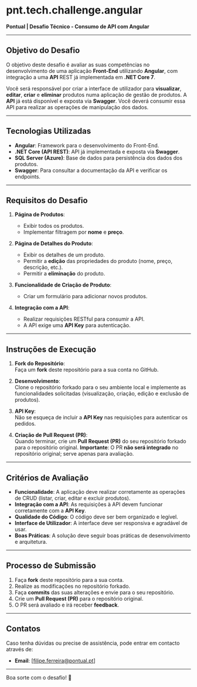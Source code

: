 # pnt.tech.challenge.angular
**Pontual | Desafio Técnico - Consumo de API com Angular**

---

## Objetivo do Desafio

O objetivo deste desafio é avaliar as suas competências no desenvolvimento de uma aplicação **Front-End** utilizando **Angular**, com integração a uma **API** REST já implementada em **.NET Core 7**.

Você será responsável por criar a interface de utilizador para **visualizar**, **editar**, **criar** e **eliminar** produtos numa aplicação de gestão de produtos. A **API** já está disponível e exposta via **Swagger**. Você deverá consumir essa API para realizar as operações de manipulação dos dados.

---

## Tecnologias Utilizadas

- **Angular**: Framework para o desenvolvimento do Front-End.
- **.NET Core (API REST)**: API já implementada e exposta via **Swagger**.
- **SQL Server (Azure)**: Base de dados para persistência dos dados dos produtos.
- **Swagger**: Para consultar a documentação da API e verificar os endpoints.

---

## Requisitos do Desafio

1. **Página de Produtos**:  
   - Exibir todos os produtos.
   - Implementar filtragem por **nome** e **preço**.

2. **Página de Detalhes do Produto**:  
   - Exibir os detalhes de um produto.
   - Permitir a **edição** das propriedades do produto (nome, preço, descrição, etc.).
   - Permitir a **eliminação** do produto.

3. **Funcionalidade de Criação de Produto**:  
   - Criar um formulário para adicionar novos produtos.

4. **Integração com a API**:  
   - Realizar requisições RESTful para consumir a API.
   - A API exige uma **API Key** para autenticação.

---

## Instruções de Execução

1. **Fork do Repositório**:  
   Faça um **fork** deste repositório para a sua conta no GitHub.

2. **Desenvolvimento**:  
   Clone o repositório forkado para o seu ambiente local e implemente as funcionalidades solicitadas (visualização, criação, edição e exclusão de produtos).

3. **API Key**:  
   Não se esqueça de incluir a **API Key** nas requisições para autenticar os pedidos.

4. **Criação de Pull Request (PR)**:  
   Quando terminar, crie um **Pull Request (PR)** do seu repositório forkado para o repositório original. **Importante**: O PR **não será integrado** no repositório original; serve apenas para avaliação.

---

## Critérios de Avaliação

- **Funcionalidade**: A aplicação deve realizar corretamente as operações de CRUD (listar, criar, editar e excluir produtos).
- **Integração com a API**: As requisições à API devem funcionar corretamente com a **API Key**.
- **Qualidade do Código**: O código deve ser bem organizado e legível.
- **Interface de Utilizador**: A interface deve ser responsiva e agradável de usar.
- **Boas Práticas**: A solução deve seguir boas práticas de desenvolvimento e arquitetura.

---

## Processo de Submissão

1. Faça **fork** deste repositório para a sua conta.
2. Realize as modificações no repositório forkado.
3. Faça **commits** das suas alterações e envie para o seu repositório.
4. Crie um **Pull Request (PR)** para o repositório original.
5. O PR será avaliado e irá receber **feedback**.

---

## Contatos

Caso tenha dúvidas ou precise de assistência, pode entrar em contacto através de:

- **Email**: [filipe.ferreira@pontual.pt]  

---

Boa sorte com o desafio! 🚀
